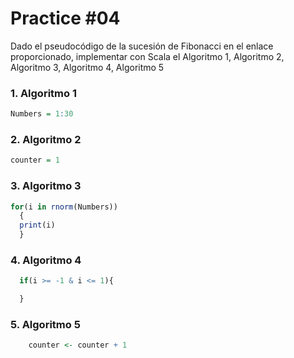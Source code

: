 # Practice #04

Dado el pseudocódigo de la sucesión de Fibonacci en el enlace proporcionado, implementar con Scala el Algoritmo 1, Algoritmo 2, Algoritmo 3, Algoritmo 4, Algoritmo 5


### 1. Algoritmo 1
``` r
Numbers = 1:30
```

### 2. Algoritmo 2
``` r
counter = 1
```

### 3. Algoritmo 3
``` r
for(i in rnorm(Numbers))
  {
  print(i)
  }
```

### 4. Algoritmo 4
``` r
  if(i >= -1 & i <= 1){

  }
```

### 5. Algoritmo 5
``` r
    counter <- counter + 1
```

